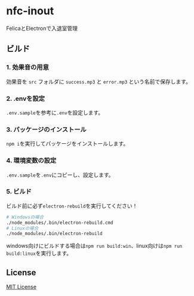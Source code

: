 # nfc-inout

FelicaとElectronで入退室管理

## ビルド

### 1. 効果音の用意

効果音を `src` フォルダに `success.mp3` と `error.mp3` という名前で保存します。

### 2. .envを設定

`.env.sample`を参考に`.env`を設定します。

### 3. パッケージのインストール

`npm i`を実行してパッケージをインストールします。

### 4. 環境変数の設定

`.env.sample`を`.env`にコピーし、設定します。

### 5. ビルド

ビルド前に必ず`electron-rebuild`を実行してください！

```bash
# Windowsの場合
./node_modules/.bin/electron-rebuild.cmd
# Linuxの場合
./node_modules/.bin/electron-rebuild
```

windows向けにビルドする場合は`npm run build:win`、linux向けは`npm run build:linux`を実行します。

## License

[MIT License](https://github.com/opera7133/nfc-inout/blob/main/LICENSE)